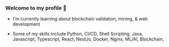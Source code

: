 ### Welcome to my profile 👋
- I'm currently learning about blockchain validation, mining, & web development

- Some of my skills include Python, CI/CD, Shell Scripting, Java, Javascript, Typescript, React, NestJs, Docker, Nginx, ML/AI, Blockchain, 
